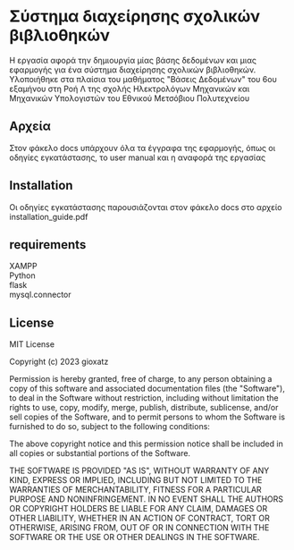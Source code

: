 # Σύστημα διαχείρησης σχολικών βιβλιοθηκών

Η εργασία αφορά την δημιουργία μίας βάσης δεδομένων και μιας εφαρμογής για ένα σύστημα διαχείρησης σχολικών βιβλιοθηκών. Υλοποιήθηκε στα πλαίσια του μαθήματος "Βάσεις Δεδομένων" του 6ου εξαμήνου στη Ροή Λ της σχολής Ηλεκτρολόγων Μηχανικών και Μηχανικών Υπολογιστών του Εθνικού Μετσόβιου Πολυτεχνείου

## Αρχεία
Στον φάκελο docs υπάρχουν όλα τα έγγραφα της εφαρμογής, όπως οι οδηγίες εγκατάστασης, το user manual και η αναφορά της εργασίας

## Installation

Οι οδηγίες εγκατάστασης παρουσιάζονται στον φάκελο docs στο αρχείο installation_guide.pdf

## requirements

XAMPP\
Python\
flask\
mysql.connector 




## License

MIT License

Copyright (c) 2023 gioxatz

Permission is hereby granted, free of charge, to any person obtaining a copy
of this software and associated documentation files (the "Software"), to deal
in the Software without restriction, including without limitation the rights
to use, copy, modify, merge, publish, distribute, sublicense, and/or sell
copies of the Software, and to permit persons to whom the Software is
furnished to do so, subject to the following conditions:

The above copyright notice and this permission notice shall be included in all
copies or substantial portions of the Software.

THE SOFTWARE IS PROVIDED "AS IS", WITHOUT WARRANTY OF ANY KIND, EXPRESS OR
IMPLIED, INCLUDING BUT NOT LIMITED TO THE WARRANTIES OF MERCHANTABILITY,
FITNESS FOR A PARTICULAR PURPOSE AND NONINFRINGEMENT. IN NO EVENT SHALL THE
AUTHORS OR COPYRIGHT HOLDERS BE LIABLE FOR ANY CLAIM, DAMAGES OR OTHER
LIABILITY, WHETHER IN AN ACTION OF CONTRACT, TORT OR OTHERWISE, ARISING FROM,
OUT OF OR IN CONNECTION WITH THE SOFTWARE OR THE USE OR OTHER DEALINGS IN THE
SOFTWARE.
